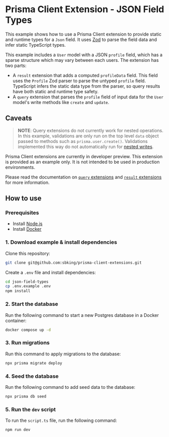 # Prisma Client Extension - JSON Field Types

This example shows how to use a Prisma Client extension to provide static and runtime types for a `Json` field. It uses [Zod](https://github.com/colinhacks/zod) to parse the field data and infer static TypeScript types.

This example includes a `User` model with a JSON `profile` field, which has a sparse structure which may vary between each users. The extension has two parts:

- A `result` extension that adds a computed `profileData` field. This field uses the `Profile` Zod parser to parse the untyped `profile` field. TypeScript infers the static data type from the parser, so query results have both static and runtime type safety.
- A `query` extension that parses the `profile` field of input data for the `User` model's write methods like `create` and `update`.

## Caveats

> **NOTE**: Query extensions do not currently work for nested operations. In this example, validations are only run on the top level `data` object passed to methods such as `prisma.user.create()`. Validations implemented this way do not automatically run for [nested writes](https://www.prisma.io/docs/concepts/components/prisma-client/relation-queries#nested-writes).

Prisma Client extensions are currently in developer preview. This extension is provided as an example only. It is not intended to be used in production environments.

Please read the documentation on [`query` extensions](https://www.prisma.io/docs/concepts/components/prisma-client/client-extensions/query) and [`result` extensions](https://www.prisma.io/docs/concepts/components/prisma-client/client-extensions/query) for more information.

## How to use

### Prerequisites

- Install [Node.js](https://nodejs.org/en/download/)
- Install [Docker](https://docs.docker.com/get-docker/)

### 1. Download example & install dependencies

Clone this repository:

```sh
git clone git@github.com:sbking/prisma-client-extensions.git
```

Create a `.env` file and install dependencies:

```sh
cd json-field-types
cp .env.example .env
npm install
```

### 2. Start the database

Run the following command to start a new Postgres database in a Docker container:

```sh
docker compose up -d
```

### 3. Run migrations

Run this command to apply migrations to the database:

```sh
npx prisma migrate deploy
```

### 4. Seed the database

Run the following command to add seed data to the database:

```sh
npx prisma db seed
```

### 5. Run the `dev` script

To run the `script.ts` file, run the following command:

```sh
npm run dev
```
